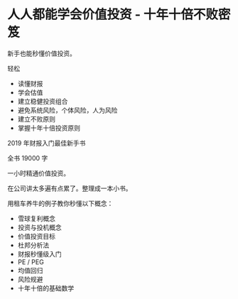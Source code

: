 # 人人都能学会价值投资 - 十年十倍不败密笈

新手也能秒懂价值投资。

轻松

* 读懂财报
* 学会估值
* 建立稳健投资组合
* 避免系统风险，个体风险，人为风险
* 建立不败原则
* 掌握十年十倍投资原则

2019 年财报入门最佳新手书

全书 19000 字

一小时精通价值投资。

在公司讲太多遍有点累了。整理成一本小书。

用租车养牛的例子教你秒懂以下概念：

* 雪球复利概念
* 投资与投机概念
* 价值投资目标
* 杜邦分析法
* 财报秒懂级入门
* PE / PEG
* 均值回归
* 风险规避
* 十年十倍的基础数学
